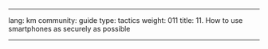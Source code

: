 

---

lang: km
community: guide
type: tactics
weight: 011
title: 11. How to use smartphones as securely as possible

---

<stub>

